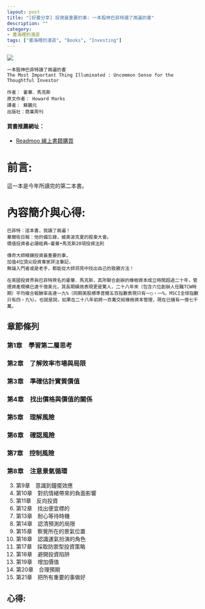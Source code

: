```yaml
---
layout: post
title: "[好書分享] 投資最重要的事: 一本股神巴菲特讀了兩遍的書"
description: ""
category: 
- 書海裡的漫遊
tags: ["書海裡的漫遊", "Books", "Investing"]
---
```




<div><a href="http://moo.im/a/03tvxZ" title="投資最重要的事"><img src="https://cdn.readmoo.com/cover/ik/qihophj_210x315.jpg?v=0"></a></div>



```
一本股神巴菲特讀了兩遍的書
The Most Important Thing Illuminated : Uncommon Sense for the Thoughtful Investor

作者： 霍華．馬克斯  
原文作者： Howard Marks  
譯者： 蘇鵬元  
出版社：商業周刊 
```

#### 買書推薦網址：

- [Readmoo 線上書籍購買](http://moo.im/a/03tvxZ)

# 前言:

這一本是今年所讀完的第二本書。





# 內容簡介與心得:

```
巴菲特：這本書，我讀了兩遍！
華爾街日報：他的備忘錄，媲美波克夏的股東大會。
價值投資者必讀經典—霍華•馬克斯20項投資法則

傳奇大師精鍊投資最重要的事，
加值4位頂尖投資專家評注筆記，
無論入門者或是老手，都能從大師洞見中找出自己的致勝方法！

在美國投資界與巴菲特齊名的霍華．馬克斯，其所聯合創辦的橡樹資本成立時間超過二十年，管理資產規模已達千億美元，其長期績效表現更是驚人，二十八年來（包含六位創辦人任職TCW時期）平均複合報酬率高達一九%（同期美股標準普爾五百指數表現只有一○‧一%，MSCI全球指數只有四‧九%）。也就是說，如果在二十八年前將一百萬交給橡樹資本管理，現在已擁有一億七千萬。
```

## 章節條列



### 第1章　學習第二層思考

### 第2章　了解效率市場與局限

### 第3章　準確估計實質價值

### 第4章　找出價格與價值的關係

### 第5章　理解風險

### 第6章　確認風險

### 第7章　控制風險

### 第8章　注意景氣循環

3. 第9章　意識到鐘擺效應
4. 第10章　對抗情緒帶來的負面影響
5. 第11章　反向投資
6. 第12章　找出便宜標的
7. 第13章　耐心等待時機
8. 第14章　認清預測的局限
9. 第15章　察覺所在的景氣位置
10. 第16章　認識運氣扮演的角色
11. 第17章　採取防禦型投資策略
12. 第18章　避開投資陷阱
13. 第19章　增加價值
14. 第20章　合理預期
15. 第21章　把所有重要的事做好


## 心得:

